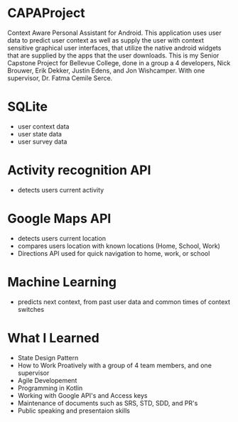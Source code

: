 # CAPAProject
Context Aware Personal Assistant for Android. This application uses user data to predict user context as well as supply the user with context 
sensitive graphical user interfaces, that utilize the native android widgets that are supplied by the apps that the user downloads. 
This is my Senior Capstone Project for Bellevue College, done in a group a 4 developers, Nick Brouwer, Erik Dekker, Justin Edens, and Jon Wishcamper.
With one supervisor, Dr. Fatma Cemile Serce.
# SQLite
* user context data
* user state data
* user survey data
# Activity recognition API
* detects users current activity
# Google Maps API
* detects users current location
* compares users location with known locations (Home, School, Work)
* Directions API used for quick navigation to home, work, or school
# Machine Learning
* predicts next context, from past user data and common times of context switches

# What I Learned
* State Design Pattern
* How to Work Proatively with a group of 4 team members, and one supervisor
* Agile Developement
* Programming in Kotlin
* Working with Google API's and Access keys
* Maintenance of documents such as SRS, STD, SDD, and PR's
* Public speaking and presentaion skills
